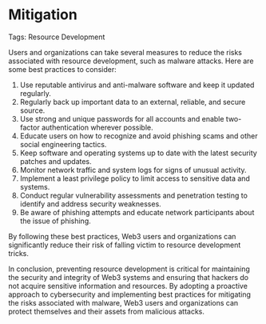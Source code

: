 # Mitigation

Tags: Resource Development

Users and organizations can take several measures to reduce the risks associated with resource development, such as malware attacks. Here are some best practices to consider:

1. Use reputable antivirus and anti-malware software and keep it updated regularly.
2. Regularly back up important data to an external, reliable, and secure source.
3. Use strong and unique passwords for all accounts and enable two-factor authentication wherever possible.
4. Educate users on how to recognize and avoid phishing scams and other social engineering tactics.
5. Keep software and operating systems up to date with the latest security patches and updates.
6. Monitor network traffic and system logs for signs of unusual activity.
7. Implement a least privilege policy to limit access to sensitive data and systems.
8. Conduct regular vulnerability assessments and penetration testing to identify and address security weaknesses.
9. Be aware of phishing attempts and educate network participants about the issue of phishing.

By following these best practices, Web3 users and organizations can significantly reduce their risk of falling victim to resource development tricks.

In conclusion, preventing resource development is critical for maintaining the security and integrity of Web3 systems and ensuring that hackers do not acquire sensitive information and resources. By adopting a proactive approach to cybersecurity and implementing best practices for mitigating the risks associated with malware, Web3 users and organizations can protect themselves and their assets from malicious attacks.